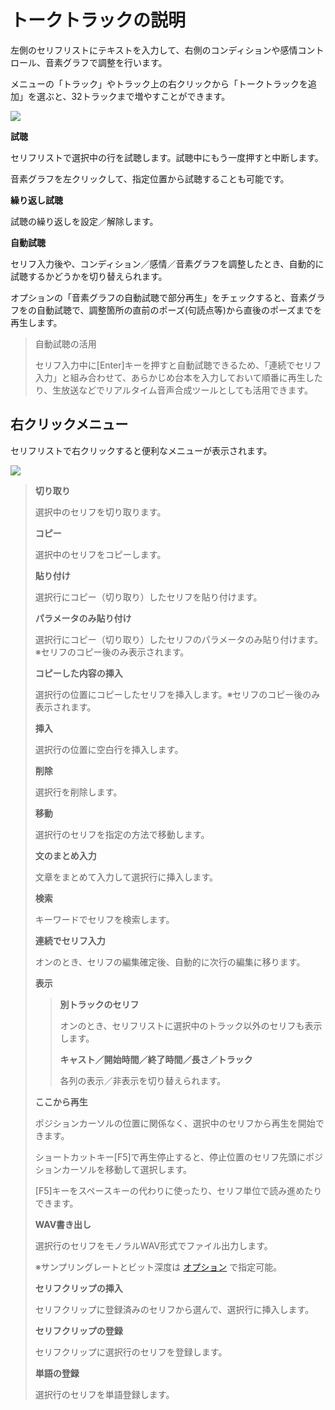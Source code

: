 


トークトラックの説明
==========


  


 左側のセリフリストにテキストを入力して、右側のコンディションや感情コントロール、音素グラフで調整を行います。
   

 メニューの「トラック」やトラック上の右クリックから「トークトラックを追加」を選ぶと、32トラックまで増やすことができます。
   

  


![](../image/001_w.png)

  

**試聴**
  

 セリフリストで選択中の行を試聴します。試聴中にもう一度押すと中断します。
   

 音素グラフを左クリックして、指定位置から試聴することも可能です。
   

  

**繰り返し試聴**
  

 試聴の繰り返しを設定／解除します。
   

  

**自動試聴**
  

 セリフ入力後や、コンディション／感情／音素グラフを調整したとき、自動的に試聴するかどうかを切り替えられます。
   

 オプションの「音素グラフの自動試聴で部分再生」をチェックすると、音素グラフをの自動試聴で、調整箇所の直前のポーズ(句読点等)から直後のポーズまでを再生します。
   


> 自動試聴の活用
>  
> 
>  セリフ入力中に\[Enter]キーを押すと自動試聴できるため、「連続でセリフ入力」と組み合わせて、あらかじめ台本を入力しておいて順番に再生したり、生放送などでリアルタイム音声合成ツールとしても活用できます。


右クリックメニュー
---------


 セリフリストで右クリックすると便利なメニューが表示されます。
   

  


![](../image/talk_contextmenu.png)

  


> **切り取り**
>   
> 
>  選択中のセリフを切り取ります。
>    
> 
>   
> 
> **コピー**
>   
> 
>  選択中のセリフをコピーします。
>    
> 
>   
> 
> **貼り付け**
>   
> 
>  選択行にコピー（切り取り）したセリフを貼り付けます。
>    
> 
>   
> 
> **パラメータのみ貼り付け**
>   
> 
>  選択行にコピー（切り取り）したセリフのパラメータのみ貼り付けます。※セリフのコピー後のみ表示されます。
>    
> 
>   
> 
> **コピーした内容の挿入**
>   
> 
>  選択行の位置にコピーしたセリフを挿入します。※セリフのコピー後のみ表示されます。
>    
> 
>   
> 
> **挿入**
>   
> 
>  選択行の位置に空白行を挿入します。
>    
> 
>   
> 
> **削除**
>   
> 
>  選択行を削除します。
>    
> 
>   
> 
> **移動**
>   
> 
>  選択行のセリフを指定の方法で移動します。
>    
> 
>   
> 
> **文のまとめ入力**
>   
> 
>  文章をまとめて入力して選択行に挿入します。
>    
> 
>   
> 
> **検索**
>   
> 
>  キーワードでセリフを検索します。
>    
> 
>   
> 
> **連続でセリフ入力**
>   
> 
>  オンのとき、セリフの編集確定後、自動的に次行の編集に移ります。
>    
> 
>   
> 
> **表示**
>   
> 
> 
> > **別トラックのセリフ**
> >   
> > 
> >  オンのとき、セリフリストに選択中のトラック以外のセリフも表示します。
> >    
> > 
> >   
> > 
> > **キャスト／開始時間／終了時間／長さ／トラック**
> >   
> > 
> >  各列の表示／非表示を切り替えられます。
> 
> 
>   
> 
> **ここから再生**
>   
> 
>  ポジションカーソルの位置に関係なく、選択中のセリフから再生を開始できます。
>    
> 
>  ショートカットキー\[F5]で再生停止すると、停止位置のセリフ先頭にポジションカーソルを移動して選択します。
>    
> 
>  \[F5]キーをスペースキーの代わりに使ったり、セリフ単位で読み進めたりできます。
>    
> 
>   
> 
> **WAV書き出し**
>   
> 
>  選択行のセリフをモノラルWAV形式でファイル出力します。
>    
> 
>  ※サンプリングレートとビット深度は
>  [オプション](https://cevio.jp/guide/cevio_ai/option/) 
>  で指定可能。
>    
> 
>   
> 
> **セリフクリップの挿入**
>   
> 
>  セリフクリップに登録済みのセリフから選んで、選択行に挿入します。
>    
> 
>   
> 
> **セリフクリップの登録**
>   
> 
>  セリフクリップに選択行のセリフを登録します。
>    
> 
>   
> 
> **単語の登録**
>   
> 
>  選択行のセリフを単語登録します。






